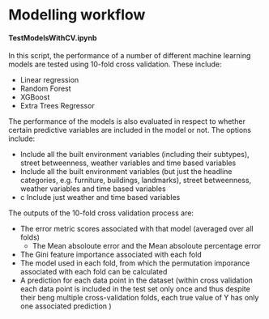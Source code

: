 # Modelling workflow

#### TestModelsWithCV.ipynb
In this script, the performance of a number of different machine learning models are tested using 10-fold cross validation. These include:
* Linear regression
* Random Forest
* XGBoost
* Extra Trees Regressor

The performance of the models is also evaluated in respect to whether certain predictive variables are included in the model or not. The options include:
* Include all the built environment variables (including their subtypes), street betweenness, weather variables and time based variables
* Include all the built environment variables (but just the headline categories, e.g. furniture, buildings, landmarks), street betweenness, weather variables and time based variables
* c Include just weather and time based variables

The outputs of the 10-fold cross validation process are:
* The error metric scores associated with that model (averaged over all folds)
    * The Mean absoloute error and the Mean absoloute percentage error
* The Gini feature importance associated with each fold
* The model used in each fold, from which the permutation imporance associated with each fold can be calculated
* A prediction for each data point in the dataset (within cross validation each data point is included in the test set only once and thus despite their beng multiple cross-validation folds, each true value of Y has only one associated prediction )


